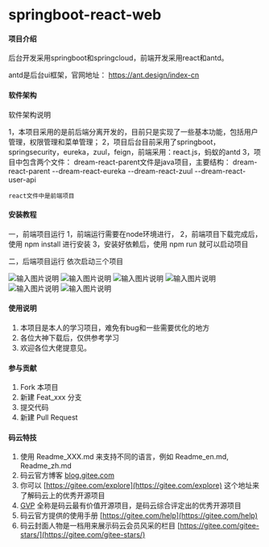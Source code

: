 # springboot-react-web

#### 项目介绍

后台开发采用springboot和springcloud，前端开发采用react和antd。

antd是后台ui框架，官网地址： https://ant.design/index-cn

#### 软件架构
软件架构说明

1，本项目采用的是前后端分离开发的，目前只是实现了一些基本功能，包括用户管理，权限管理和菜单管理；
2，项目后台目前采用了springboot，springsecurity，eureka，zuul，feign，前端采用：react.js，蚂蚁的antd
3，项目中包含两个文件：
    dream-react-parent文件是java项目，主要结构：
          dream-react-parent
            --dream-react-eureka
            --dream-react-zuul
            --dream-react-user-api

    react文件中是前端项目

       
#### 安装教程

一，前端项目运行
1，前端运行需要在node环境进行，
2，前端项目下载完成后，使用 npm install 进行安装
3，安装好依赖后，使用 npm run 就可以启动项目

二，后端项目运行
  依次启动三个项目




![输入图片说明](https://images.gitee.com/uploads/images/2018/0901/233019_548edd4d_1683168.png "登录")
![输入图片说明](https://images.gitee.com/uploads/images/2018/0901/233051_ccae4d3b_1683168.png "2.png")
![输入图片说明](https://images.gitee.com/uploads/images/2018/0901/233106_55532f6b_1683168.png "3.png")
![输入图片说明](https://images.gitee.com/uploads/images/2018/0901/233116_e8495cc3_1683168.png "4.png")
![输入图片说明](https://images.gitee.com/uploads/images/2018/0901/233128_71d5c005_1683168.png "07C6WLJ{%Q6$@MN08$XEFPV.png")
![输入图片说明](https://images.gitee.com/uploads/images/2018/0901/233140_35039e3b_1683168.png "5.png")


#### 使用说明

1. 本项目是本人的学习项目，难免有bug和一些需要优化的地方
2. 各位大神下载后，仅供参考学习
3. 欢迎各位大佬提意见。

#### 参与贡献

1. Fork 本项目
2. 新建 Feat_xxx 分支
3. 提交代码
4. 新建 Pull Request


#### 码云特技

1. 使用 Readme\_XXX.md 来支持不同的语言，例如 Readme\_en.md, Readme\_zh.md
2. 码云官方博客 [blog.gitee.com](https://blog.gitee.com)
3. 你可以 [https://gitee.com/explore](https://gitee.com/explore) 这个地址来了解码云上的优秀开源项目
4. [GVP](https://gitee.com/gvp) 全称是码云最有价值开源项目，是码云综合评定出的优秀开源项目
5. 码云官方提供的使用手册 [https://gitee.com/help](https://gitee.com/help)
6. 码云封面人物是一档用来展示码云会员风采的栏目 [https://gitee.com/gitee-stars/](https://gitee.com/gitee-stars/)